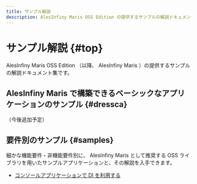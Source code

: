 ```yaml
---
title: サンプル解説
description: AlesInfiny Maris OSS Edition の提供するサンプルの解説ドキュメント集。
---
```


# サンプル解説 {#top}

AlesInfiny Maris OSS Edition （以降、 AlesInfiny Maris ）の提供するサンプルの解説ドキュメント集です。

## AlesInfiny Maris で構築できるベーシックなアプリケーションのサンプル {#dressca}

（今後追加予定）

## 要件別のサンプル {#samples}

細かな機能要件・非機能要件別に、 AlesInfiny Maris として推奨する OSS ライブラリを用いたサンプルアプリケーションと、その解説を入手できます。

- [コンソールアプリケーションで DI を利用する](console-app-with-di/index.md)
